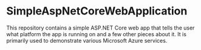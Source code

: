# SimpleAspNetCoreWebApplication
This repository contains a simple ASP.NET Core web app that tells the user what platform the app is running on and a few other pieces about it.  It is primarily used to demonstrate various Microsoft Azure services.
